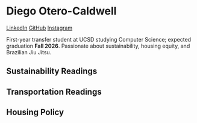 # Diego Otero-Caldwell

[LinkedIn](https://www.linkedin.com/in/diego-otero-caldwell)
[GitHub](https://github.com/DOteroCaldwell)
[Instagram](https://www.instagram.com/jitsplits)

First-year transfer student at UCSD studying Computer Science; expected graduation **Fall 2026**. Passionate about sustainability, housing equity, and Brazilian Jiu Jitsu.

## Sustainability Readings


## Transportation Readings

## Housing Policy